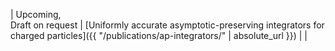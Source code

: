 | Upcoming, <br> Draft on request | [Uniformly accurate asymptotic-preserving integrators for charged particles]({{ "/publications/ap-integrators/" | absolute_url }}) | |
